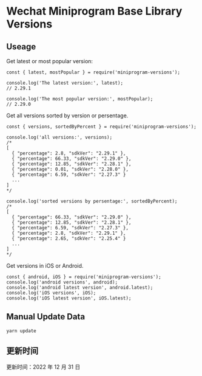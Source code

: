 
# Wechat Miniprogram Base Library Versions

## Useage

Get latest or most popular version:

```;
const { latest, mostPopular } = require('miniprogram-versions');

console.log('The latest version:', latest);
// 2.29.1

console.log('The most popular version:', mostPopular);
// 2.29.0

```

Get all versions sorted by version or persentage.

```
const { versions, sortedByPercent } = require('miniprogram-versions');

console.log('all versions:', versions);
/*
[
  { "percentage": 2.8, "sdkVer": "2.29.1" },
  { "percentage": 66.33, "sdkVer": "2.29.0" },
  { "percentage": 12.85, "sdkVer": "2.28.1" },
  { "percentage": 0.01, "sdkVer": "2.28.0" },
  { "percentage": 6.59, "sdkVer": "2.27.3" }
  ...
]
*/

console.log('sorted versions by persentage:', sortedByPercent);
/*
[
  { "percentage": 66.33, "sdkVer": "2.29.0" },
  { "percentage": 12.85, "sdkVer": "2.28.1" },
  { "percentage": 6.59, "sdkVer": "2.27.3" },
  { "percentage": 2.8, "sdkVer": "2.29.1" },
  { "percentage": 2.65, "sdkVer": "2.25.4" }
  ...
]
*/
```

Get versions in iOS or Android.

```
const { android, iOS } = require('miniprogram-versions');
console.log('android versions', android);
console.log('android latest version', android.latest);
console.log('iOS versions', iOS);
console.log('iOS latest version', iOS.latest);
```

## Manual Update Data

```
yarn update
```

## 更新时间

更新时间：2022 年 12 月 31 日
